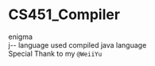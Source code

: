 # CS451_Compiler
enigma <br>
j-- language used compiled java language <br>
Special Thank to my `@WeiiYu` <br>
